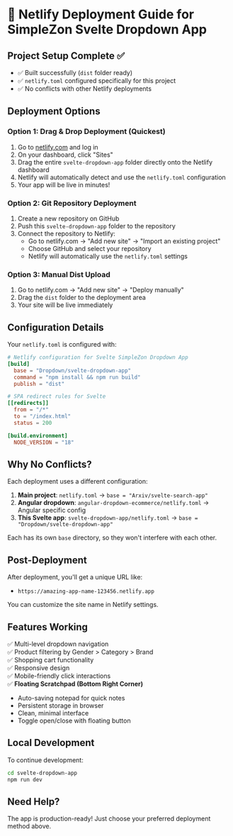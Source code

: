 # 🚀 Netlify Deployment Guide for SimpleZon Svelte Dropdown App

## Project Setup Complete ✅

- ✅ Built successfully (`dist` folder ready)
- ✅ `netlify.toml` configured specifically for this project
- ✅ No conflicts with other Netlify deployments

## Deployment Options

### Option 1: Drag & Drop Deployment (Quickest)

1. Go to [netlify.com](https://netlify.com) and log in
2. On your dashboard, click "Sites" 
3. Drag the entire `svelte-dropdown-app` folder directly onto the Netlify dashboard
4. Netlify will automatically detect and use the `netlify.toml` configuration
5. Your app will be live in minutes!

### Option 2: Git Repository Deployment

1. Create a new repository on GitHub
2. Push this `svelte-dropdown-app` folder to the repository
3. Connect the repository to Netlify:
   - Go to netlify.com → "Add new site" → "Import an existing project"
   - Choose GitHub and select your repository
   - Netlify will automatically use the `netlify.toml` settings

### Option 3: Manual Dist Upload

1. Go to netlify.com → "Add new site" → "Deploy manually"
2. Drag the `dist` folder to the deployment area
3. Your site will be live immediately

## Configuration Details

Your `netlify.toml` is configured with:

```toml
# Netlify configuration for Svelte SimpleZon Dropdown App
[build]
  base = "Dropdown/svelte-dropdown-app"
  command = "npm install && npm run build"
  publish = "dist"

# SPA redirect rules for Svelte
[[redirects]]
  from = "/*"
  to = "/index.html"
  status = 200

[build.environment]
  NODE_VERSION = "18"
```

## Why No Conflicts?

Each deployment uses a different configuration:

1. **Main project**: `netlify.toml` → `base = "Arxiv/svelte-search-app"`
2. **Angular dropdown**: `angular-dropdown-ecommerce/netlify.toml` → Angular specific config
3. **This Svelte app**: `svelte-dropdown-app/netlify.toml` → `base = "Dropdown/svelte-dropdown-app"`

Each has its own `base` directory, so they won't interfere with each other.

## Post-Deployment

After deployment, you'll get a unique URL like:
- `https://amazing-app-name-123456.netlify.app`

You can customize the site name in Netlify settings.

## Features Working

✅ Multi-level dropdown navigation  
✅ Product filtering by Gender > Category > Brand  
✅ Shopping cart functionality  
✅ Responsive design  
✅ Mobile-friendly click interactions  
✅ **Floating Scratchpad (Bottom Right Corner)**  
  - Auto-saving notepad for quick notes
  - Persistent storage in browser
  - Clean, minimal interface
  - Toggle open/close with floating button  

## Local Development

To continue development:
```bash
cd svelte-dropdown-app
npm run dev
```

## Need Help?

The app is production-ready! Just choose your preferred deployment method above.
